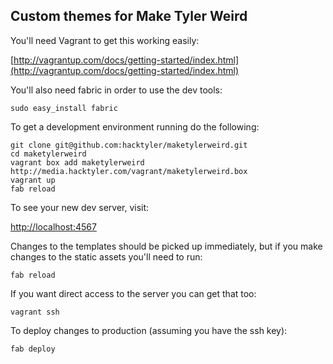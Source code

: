 Custom themes for Make Tyler Weird
----------------------------------

You'll need Vagrant to get this working easily:

[http://vagrantup.com/docs/getting-started/index.html](http://vagrantup.com/docs/getting-started/index.html)

You'll also need fabric in order to use the dev tools:

    sudo easy_install fabric

To get a development environment running do the following:

    git clone git@github.com:hacktyler/maketylerweird.git
    cd maketylerweird
    vagrant box add maketylerweird http://media.hacktyler.com/vagrant/maketylerweird.box
    vagrant up
    fab reload

To see your new dev server, visit:

[http://localhost:4567](http://localhost:4567)

Changes to the templates should be picked up immediately, but if you make changes to the static assets you'll need to run:

    fab reload

If you want direct access to the server you can get that too:

    vagrant ssh

To deploy changes to production (assuming you have the ssh key):

    fab deploy

